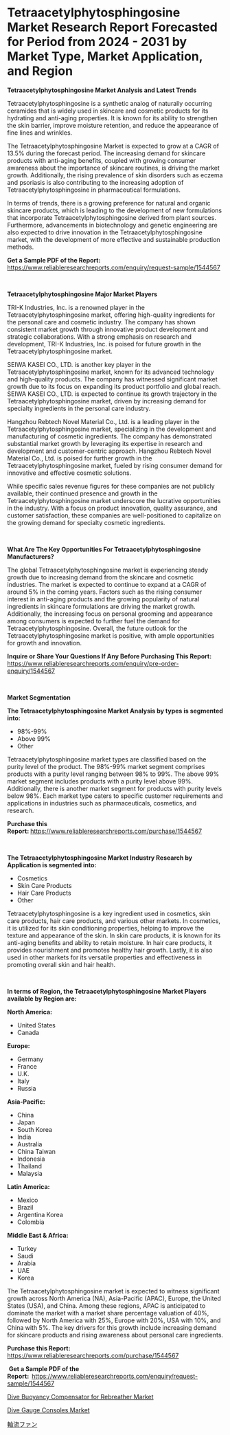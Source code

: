 <p><h1>Tetraacetylphytosphingosine Market Research Report Forecasted for Period from 2024 -  2031 by Market Type, Market Application, and Region</h1></p><p><strong>Tetraacetylphytosphingosine Market Analysis and Latest Trends</strong></p>
<p><p>Tetraacetylphytosphingosine is a synthetic analog of naturally occurring ceramides that is widely used in skincare and cosmetic products for its hydrating and anti-aging properties. It is known for its ability to strengthen the skin barrier, improve moisture retention, and reduce the appearance of fine lines and wrinkles.</p><p>The Tetraacetylphytosphingosine Market is expected to grow at a CAGR of 13.5% during the forecast period. The increasing demand for skincare products with anti-aging benefits, coupled with growing consumer awareness about the importance of skincare routines, is driving the market growth. Additionally, the rising prevalence of skin disorders such as eczema and psoriasis is also contributing to the increasing adoption of Tetraacetylphytosphingosine in pharmaceutical formulations.</p><p>In terms of trends, there is a growing preference for natural and organic skincare products, which is leading to the development of new formulations that incorporate Tetraacetylphytosphingosine derived from plant sources. Furthermore, advancements in biotechnology and genetic engineering are also expected to drive innovation in the Tetraacetylphytosphingosine market, with the development of more effective and sustainable production methods.</p></p>
<p><strong>Get a Sample PDF of the Report:&nbsp;</strong> <a href="https://www.reliableresearchreports.com/enquiry/request-sample/1544567">https://www.reliableresearchreports.com/enquiry/request-sample/1544567</a></p>
<p>&nbsp;</p>
<p><strong>Tetraacetylphytosphingosine Major Market Players</strong></p>
<p><p>TRI-K Industries, Inc. is a renowned player in the Tetraacetylphytosphingosine market, offering high-quality ingredients for the personal care and cosmetic industry. The company has shown consistent market growth through innovative product development and strategic collaborations. With a strong emphasis on research and development, TRI-K Industries, Inc. is poised for future growth in the Tetraacetylphytosphingosine market.</p><p>SEIWA KASEI CO., LTD. is another key player in the Tetraacetylphytosphingosine market, known for its advanced technology and high-quality products. The company has witnessed significant market growth due to its focus on expanding its product portfolio and global reach. SEIWA KASEI CO., LTD. is expected to continue its growth trajectory in the Tetraacetylphytosphingosine market, driven by increasing demand for specialty ingredients in the personal care industry.</p><p>Hangzhou Rebtech Novel Material Co., Ltd. is a leading player in the Tetraacetylphytosphingosine market, specializing in the development and manufacturing of cosmetic ingredients. The company has demonstrated substantial market growth by leveraging its expertise in research and development and customer-centric approach. Hangzhou Rebtech Novel Material Co., Ltd. is poised for further growth in the Tetraacetylphytosphingosine market, fueled by rising consumer demand for innovative and effective cosmetic solutions.</p><p>While specific sales revenue figures for these companies are not publicly available, their continued presence and growth in the Tetraacetylphytosphingosine market underscore the lucrative opportunities in the industry. With a focus on product innovation, quality assurance, and customer satisfaction, these companies are well-positioned to capitalize on the growing demand for specialty cosmetic ingredients.</p></p>
<p>&nbsp;</p>
<p><strong>What Are The Key Opportunities For Tetraacetylphytosphingosine Manufacturers?</strong></p>
<p><p>The global Tetraacetylphytosphingosine market is experiencing steady growth due to increasing demand from the skincare and cosmetic industries. The market is expected to continue to expand at a CAGR of around 5% in the coming years. Factors such as the rising consumer interest in anti-aging products and the growing popularity of natural ingredients in skincare formulations are driving the market growth. Additionally, the increasing focus on personal grooming and appearance among consumers is expected to further fuel the demand for Tetraacetylphytosphingosine. Overall, the future outlook for the Tetraacetylphytosphingosine market is positive, with ample opportunities for growth and innovation.</p></p>
<p><strong>Inquire or Share Your Questions If Any Before Purchasing This Report:</strong> <a href="https://www.reliableresearchreports.com/enquiry/pre-order-enquiry/1544567">https://www.reliableresearchreports.com/enquiry/pre-order-enquiry/1544567</a></p>
<p>&nbsp;</p>
<p><strong>Market Segmentation</strong></p>
<p><strong>The Tetraacetylphytosphingosine Market Analysis by types is segmented into:</strong></p>
<p><ul><li>98%-99%</li><li>Above 99%</li><li>Other</li></ul></p>
<p><p>Tetraacetylphytosphingosine market types are classified based on the purity level of the product. The 98%-99% market segment comprises products with a purity level ranging between 98% to 99%. The above 99% market segment includes products with a purity level above 99%. Additionally, there is another market segment for products with purity levels below 98%. Each market type caters to specific customer requirements and applications in industries such as pharmaceuticals, cosmetics, and research.</p></p>
<p><strong>Purchase this Report:&nbsp;</strong><a href="https://www.reliableresearchreports.com/purchase/1544567">https://www.reliableresearchreports.com/purchase/1544567</a></p>
<p>&nbsp;</p>
<p><strong>The Tetraacetylphytosphingosine Market Industry Research by Application is segmented into:</strong></p>
<p><ul><li>Cosmetics</li><li>Skin Care Products</li><li>Hair Care Products</li><li>Other</li></ul></p>
<p><p>Tetraacetylphytosphingosine is a key ingredient used in cosmetics, skin care products, hair care products, and various other markets. In cosmetics, it is utilized for its skin conditioning properties, helping to improve the texture and appearance of the skin. In skin care products, it is known for its anti-aging benefits and ability to retain moisture. In hair care products, it provides nourishment and promotes healthy hair growth. Lastly, it is also used in other markets for its versatile properties and effectiveness in promoting overall skin and hair health.</p></p>
<p>&nbsp;</p>
<p><strong>In terms of Region, the Tetraacetylphytosphingosine Market Players available by Region are:</strong></p>
<p>
    <p> <strong> North America: </strong>
        <ul>
            <li>United States</li>
            <li>Canada</li>
        </ul>
        </p> 
    <p> <strong> Europe: </strong>
        <ul>
            <li>Germany</li>
            <li>France</li>
            <li>U.K.</li>
            <li>Italy</li>
            <li>Russia</li>
        </ul>
        </p> 
    <p> <strong> Asia-Pacific: </strong>
        <ul>
            <li>China</li>
            <li>Japan</li>
            <li>South Korea</li>
            <li>India</li>
            <li>Australia</li>
            <li>China Taiwan</li>
            <li>Indonesia</li>
            <li>Thailand</li>
            <li>Malaysia</li>
        </ul>
        </p> 
    <p> <strong> Latin America: </strong>
        <ul>
            <li>Mexico</li>
            <li>Brazil</li>
            <li>Argentina Korea</li>
            <li>Colombia</li>
        </ul>
        </p> 
    <p> <strong> Middle East & Africa: </strong>
        <ul>
            <li>Turkey</li>
            <li>Saudi</li>
            <li>Arabia</li>
            <li>UAE</li>
            <li>Korea</li>
        </ul>
    </p>
    </p>
<p><p>The Tetraacetylphytosphingosine market is expected to witness significant growth across North America (NA), Asia-Pacific (APAC), Europe, the United States (USA), and China. Among these regions, APAC is anticipated to dominate the market with a market share percentage valuation of 40%, followed by North America with 25%, Europe with 20%, USA with 10%, and China with 5%. The key drivers for this growth include increasing demand for skincare products and rising awareness about personal care ingredients.</p></p>
<p><strong>Purchase this Report: </strong><a href="https://www.reliableresearchreports.com/purchase/1544567">https://www.reliableresearchreports.com/purchase/1544567</a></p>
<p>&nbsp;<strong>Get a Sample PDF of the Report:&nbsp;&nbsp;</strong><a href="https://www.reliableresearchreports.com/enquiry/request-sample/1544567">https://www.reliableresearchreports.com/enquiry/request-sample/1544567</a></p>
<p><strong></strong></p>
<p><p><a href="https://view.publitas.com/reportprime-1/global-dive-buoyancy-compensator-for-rebreather-market-by-types-applications-and-major-players-with-regional-growth-rate-analysis-and-development-situation-from-2023-to-2030/">Dive Buoyancy Compensator for Rebreather Market</a></p><p><a href="https://view.publitas.com/reportprime-1/dive-gauge-consoles-market-furnish-information-about-market-size-market-share-market-dynamics-and-projections-spanning-from-2023-to-2030/">Dive Gauge Consoles Market</a></p><p><a href="https://medium.com/@reyeshowell655/%E8%BB%B8%E6%B5%81%E3%83%95%E3%82%A1%E3%83%B3%E5%B8%82%E5%A0%B4%E3%83%A1%E3%83%88%E3%83%AA%E3%82%AF%E3%82%B9%E3%81%AE%E3%83%87%E3%82%B3%E3%83%BC%E3%83%87%E3%82%A3%E3%83%B3%E3%82%B0-%E5%B8%82%E5%A0%B4%E3%82%B7%E3%82%A7%E3%82%A2-%E3%83%88%E3%83%AC%E3%83%B3%E3%83%89-%E6%88%90%E9%95%B7%E3%83%91%E3%82%BF%E3%83%BC%E3%83%B3-54c1d38f0f28">軸流ファン</a></p></p>